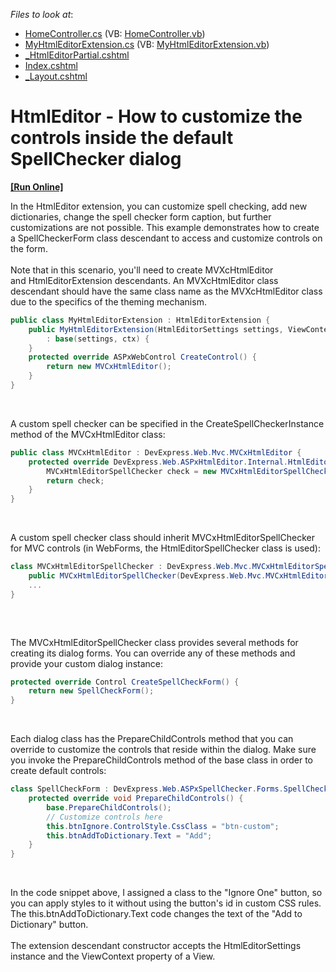 <!-- default file list -->
*Files to look at*:

* [HomeController.cs](./CS/SpellCheckerCustomization/Controllers/HomeController.cs) (VB: [HomeController.vb](./VB/SpellCheckerCustomization/Controllers/HomeController.vb))
* [MyHtmlEditorExtension.cs](./CS/SpellCheckerCustomization/Models/MyHtmlEditorExtension.cs) (VB: [MyHtmlEditorExtension.vb](./VB/SpellCheckerCustomization/Models/MyHtmlEditorExtension.vb))
* [_HtmlEditorPartial.cshtml](./CS/SpellCheckerCustomization/Views/Home/_HtmlEditorPartial.cshtml)
* [Index.cshtml](./CS/SpellCheckerCustomization/Views/Home/Index.cshtml)
* [_Layout.cshtml](./CS/SpellCheckerCustomization/Views/Shared/_Layout.cshtml)
<!-- default file list end -->
# HtmlEditor - How to customize the controls inside the default SpellChecker dialog
<!-- run online -->
**[[Run Online]](https://codecentral.devexpress.com/t493023)**
<!-- run online end -->


<p>In the HtmlEditor extension, you can customize spell checking, add new dictionaries, change the spell checker form caption, but further customizations are not possible. This example demonstrates how to create a SpellCheckerForm class descendant to access and customize controls on the form.<br><br>Note that in this scenario, you'll need to create MVXcHtmlEditor and HtmlEditorExtension descendants. An MVXcHtmlEditor class descendant should have the same class name as the MVXcHtmlEditor class due to the specifics of the theming mechanism. </p>


```cs
public class MyHtmlEditorExtension : HtmlEditorExtension {
    public MyHtmlEditorExtension(HtmlEditorSettings settings, ViewContext ctx)
        : base(settings, ctx) {
    }
    protected override ASPxWebControl CreateControl() {
        return new MVCxHtmlEditor();
    }
}

```


<p> </p>
<p>A custom spell checker can be specified in the CreateSpellCheckerInstance method of the MVCxHtmlEditor class:</p>


```cs
public class MVCxHtmlEditor : DevExpress.Web.Mvc.MVCxHtmlEditor {
    protected override DevExpress.Web.ASPxHtmlEditor.Internal.HtmlEditorSpellChecker CreateSpellCheckerInstance() {
        MVCxHtmlEditorSpellChecker check = new MVCxHtmlEditorSpellChecker(this);
        return check;
    }
}

```


<p> </p>
<p>A custom spell checker class should inherit MVCxHtmlEditorSpellChecker for MVC controls (in WebForms, the HtmlEditorSpellChecker class is used):</p>


```cs
class MVCxHtmlEditorSpellChecker : DevExpress.Web.Mvc.MVCxHtmlEditorSpellChecker {
    public MVCxHtmlEditorSpellChecker(DevExpress.Web.Mvc.MVCxHtmlEditor htmlEditor) : base(htmlEditor) { }
    ...
}
 

```


<p> </p>
<p>The MVCxHtmlEditorSpellChecker class provides several methods for creating its dialog forms. You can override any of these methods and provide your custom dialog instance:</p>


```cs
protected override Control CreateSpellCheckForm() {
    return new SpellCheckForm();
}

```


<p> </p>
<p>Each dialog class has the PrepareChildControls method that you can override to customize the controls that reside within the dialog. Make sure you invoke the PrepareChildControls method of the base class in order to create default controls:</p>


```cs
class SpellCheckForm : DevExpress.Web.ASPxSpellChecker.Forms.SpellCheckForm {
    protected override void PrepareChildControls() {
        base.PrepareChildControls();
        // Customize controls here
        this.btnIgnore.ControlStyle.CssClass = "btn-custom";
        this.btnAddToDictionary.Text = "Add";
    }
}

```


<p> </p>
<p>In the code snippet above, I assigned a class to the "Ignore One" button, so you can apply styles to it without using the button's id in custom CSS rules. The this.btnAddToDictionary.Text code changes the text of the "Add to Dictionary" button.<br><br>The extension descendant constructor accepts the HtmlEditorSettings instance and the ViewContext property of a View.</p>

<br/>


